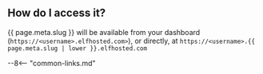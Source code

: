## How do I access it?

{{ page.meta.slug }} will be available from your dashboard (`https://<username>.elfhosted.com>`), or directly, at `https://<username>.{{ page.meta.slug | lower }}.elfhosted.com`

--8<-- "common-links.md"